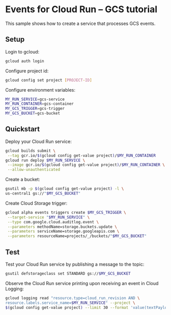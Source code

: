 # Events for Cloud Run – GCS tutorial

This sample shows how to create a service that processes GCS events.

## Setup

Login to gcloud:

```sh
gcloud auth login
```

Configure project id:

```sh
gcloud config set project [PROJECT-ID]
```

Configure environment variables:

```sh
MY_RUN_SERVICE=gcs-service
MY_RUN_CONTAINER=gcs-container
MY_GCS_TRIGGER=gcs-trigger
MY_GCS_BUCKET=gcs-bucket
```

## Quickstart

Deploy your Cloud Run service:

```sh
gcloud builds submit \
 --tag gcr.io/$(gcloud config get-value project)/$MY_RUN_CONTAINER
gcloud run deploy $MY_RUN_SERVICE \
 --image gcr.io/$(gcloud config get-value project)/$MY_RUN_CONTAINER \
 --allow-unauthenticated
```

Create a bucket:

```sh
gsutil mb -p $(gcloud config get-value project) -l \
us-central1 gs://"$MY_GCS_BUCKET"
```

Create Cloud Storage trigger:

```sh
gcloud alpha events triggers create $MY_GCS_TRIGGER \
 --target-service "$MY_RUN_SERVICE" \
 --type com.google.cloud.auditlog.event \
 --parameters methodName=storage.buckets.update \
 --parameters serviceName=storage.googleapis.com \
 --parameters resourceName=projects/_/buckets/"$MY_GCS_BUCKET"
```

## Test

Test your Cloud Run service by publishing a message to the topic:

```sh
gsutil defstorageclass set STANDARD gs://$MY_GCS_BUCKET
```

Observe the Cloud Run service printing upon receiving an event in
Cloud Logging:

```sh
gcloud logging read "resource.type=cloud_run_revision AND \
resource.labels.service_name=$MY_RUN_SERVICE" --project \
$(gcloud config get-value project) --limit 30 --format 'value(textPayload)'
```